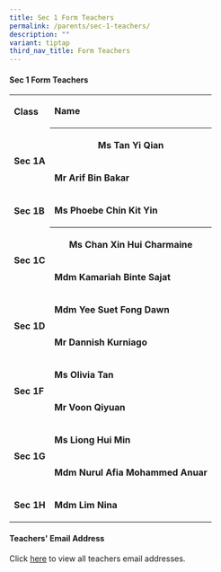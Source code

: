 ```yaml
---
title: Sec 1 Form Teachers
permalink: /parents/sec-1-teachers/
description: ""
variant: tiptap
third_nav_title: Form Teachers
---
```

<h4>Sec 1 Form Teachers</h4>
<p></p>
<table style="minWidth: 50px">
<colgroup>
<col>
<col>
</colgroup>
<tbody>
<tr>
<td rowspan="1" colspan="1">
<p><strong>Class</strong>
</p>
</td>
<td rowspan="1" colspan="1">
<p><strong>Name</strong>
</p>
</td>
</tr>
<tr>
<td rowspan="2" colspan="1">
<p><strong>Sec 1A</strong>
</p>
</td>
<th rowspan="1" colspan="1">
<p>Ms Tan Yi Qian</p>
</th>
</tr>
<tr>
<td rowspan="1" colspan="1">
<p><strong>Mr&nbsp;Arif Bin Bakar</strong>
</p>
</td>
</tr>
<tr>
<td rowspan="1" colspan="1">
<p><strong>Sec 1B</strong>
</p>
</td>
<td rowspan="1" colspan="1">
<p><strong>Ms Phoebe Chin Kit Yin</strong>
</p>
</td>
</tr>
<tr>
<td rowspan="2" colspan="1">
<p><strong>Sec 1C</strong>
</p>
</td>
<th rowspan="1" colspan="1">
<p>Ms Chan Xin Hui Charmaine</p>
</th>
</tr>
<tr>
<td rowspan="1" colspan="1">
<p><strong>Mdm Kamariah Binte Sajat</strong>
</p>
</td>
</tr>
<tr>
<td rowspan="2" colspan="1">
<p><strong>Sec 1D</strong>
</p>
</td>
<td rowspan="1" colspan="1">
<p><strong>Mdm Yee Suet Fong Dawn&nbsp;</strong>
</p>
</td>
</tr>
<tr>
<td rowspan="1" colspan="1">
<p><strong>Mr Dannish Kurniago</strong>
</p>
</td>
</tr>
<tr>
<td rowspan="2" colspan="1">
<p><strong>Sec 1F</strong>
</p>
</td>
<td rowspan="1" colspan="1">
<p><strong>Ms Olivia Tan</strong>
</p>
</td>
</tr>
<tr>
<td rowspan="1" colspan="1">
<p><strong>Mr Voon Qiyuan</strong>
</p>
</td>
</tr>
<tr>
<td rowspan="2" colspan="1">
<p><strong>Sec 1G</strong>
</p>
</td>
<td rowspan="1" colspan="1">
<p><strong>Ms Liong Hui Min</strong>
</p>
</td>
</tr>
<tr>
<td rowspan="1" colspan="1">
<p><strong>Mdm Nurul Afia Mohammed Anuar</strong>
</p>
</td>
</tr>
<tr>
<td rowspan="1" colspan="1">
<p><strong>Sec 1H</strong>
</p>
</td>
<td rowspan="1" colspan="1">
<p><strong>Mdm Lim Nina</strong>
</p>
</td>
</tr>
</tbody>
</table>
<h4>Teachers' Email Address</h4>
<p>Click&nbsp;<a href="https://staging.d1wp5xkpm2dbnc.amplifyapp.com/parents/teachers-email-address/" rel="noopener noreferrer nofollow" target="_blank">here</a>&nbsp;to
view all teachers email addresses.</p>
<p></p>